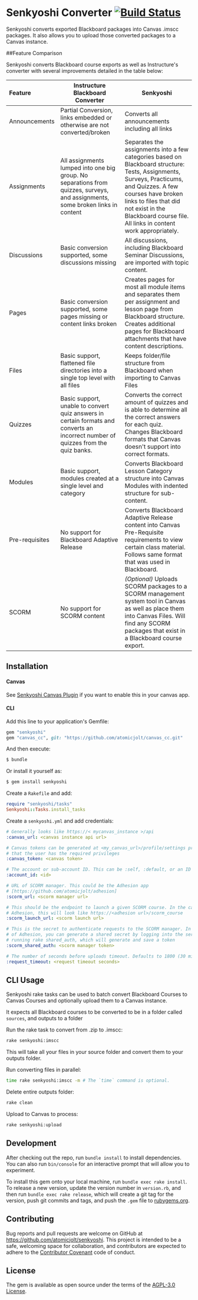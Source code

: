 # Senkyoshi Converter [![Build Status](https://travis-ci.org/atomicjolt/senkyoshi.svg?branch=master)](https://travis-ci.org/atomicjolt/senkyoshi)

Senkyoshi converts exported Blackboard packages into Canvas .imscc packages. It also allows you to upload those converted packages to a Canvas instance.

##Feature Comparison

Senkyoshi converts Blackboard course exports as well as Instructure's converter with several improvements detailed in the table below:

| Feature  | Instructure Blackboard Converter | Senkyoshi |
|:---------|----------------------------------|-----------|
| Announcements | Partial Conversion, links embedded or otherwise are not converted/broken | Converts all announcements including all links |
|Assignments|All assignments lumped into one big group.  No separations from quizzes, surveys, and assignments, some broken links in content| Separates the assignments into a few categories based on Blackboard structure: Tests, Assignments, Surveys, Practicums, and Quizzes. A few courses have broken links to files that did not exist in the Blackboard course file. All links in content work appropriately. |
|Discussions|Basic conversion supported, some discussions missing| All discussions, including Blackboard Seminar Discussions, are imported with topic content.|
|Pages|Basic conversion supported, some pages missing or content links broken|Creates pages for most all module items and separates them per assignment and lesson page from Blackboard structure.  Creates additional pages for Blackboard attachments that have content descriptions.|
|Files|Basic support, flattened file directories into a single top level with all files | Keeps folder/file structure from Blackboard when importing to Canvas Files |
|Quizzes|Basic support, unable to convert quiz answers in certain formats and converts an incorrect number of quizzes from the quiz banks.| Converts the correct amount of quizzes and is able to determine all the correct answers for each quiz. Changes Blackboard formats that Canvas doesn't support into correct formats.|
|Modules|Basic support, modules created at a single level and category | Converts Blackboard Lesson Category structure into Canvas Modules with indented structure for sub-content. |
|Pre-requisites|No support for Blackboard Adaptive Release| Converts Blackboard Adaptive Release content into Canvas Pre-Requisite requirements to view certain class material. Follows same format that was used in Blackboard.|
|SCORM|No support for SCORM content|*(Optional)* Uploads SCORM packages to a SCORM management system tool in Canvas as well as place them into Canvas Files. Will find any SCORM packages that exist in a Blackboard course export.|

## Installation

#### Canvas
See [Senkyoshi Canvas Plugin](https://github.com/atomicjolt/senkyoshi_canvas_plugin) if you want to enable this in your canvas app.

#### CLI
Add this line to your application's Gemfile:

```ruby
gem "senkyoshi"
gem "canvas_cc", git: "https://github.com/atomicjolt/canvas_cc.git"
```

And then execute:
```sh
$ bundle
```

Or install it yourself as:
```sh
$ gem install senkyoshi
```

Create a `Rakefile` and add:
```ruby
require "senkyoshi/tasks"
Senkyoshi::Tasks.install_tasks
```

Create a `senkyoshi.yml` and add credentials:
```yaml
# Generally looks like https://< mycanvas_instance >/api
:canvas_url: <canvas instance api url>

# Canvas tokens can be generated at <my_canvas_url>/profile/settings provided
# that the user has the required privileges
:canvas_token: <canvas token>

# The account or sub-account ID. This can be :self, :default, or an ID
:account_id: <id>

# URL of SCORM manager. This could be the Adhesion app
# [https://github.com/atomicjolt/adhesion]
:scorm_url: <scorm manager url>

# This should be the endpoint to launch a given SCORM course. In the case of
# Adhesion, this will look like https://<adhesion url>/scorm_course
:scorm_launch_url: <scorm launch url>

# This is the secret to authenticate requests to the SCORM manager. In the case
# of Adhesion, you can generate a shared secret by logging into the server and
# running rake shared_auth, which will generate and save a token
:scorm_shared_auth: <scorm manager token>

# The number of seconds before uploads timeout. Defaults to 1800 (30 minutes)
:request_timeout: <request timeout seconds>
```

## CLI Usage

Senkyoshi rake tasks can be used to batch convert Blackboard Courses to Canvas Courses and optionally upload them to a Canvas instance.

It expects all Blackboard courses to be converted to be in a folder called `sources`, and outputs to a folder

Run the rake task to convert from .zip to .imscc:
```bash
rake senkyoshi:imscc
```
This will take all your files in your source folder and convert them to your outputs folder.

Run converting files in parallel:
```bash
time rake senkyoshi:imscc -m # The `time` command is optional.
```

Delete entire outputs folder:
```bash
rake clean
```

Upload to Canvas to process:
```bash
rake senkyoshi:upload
```

## Development

After checking out the repo, run `bundle install` to install dependencies. You can also run `bin/console` for an interactive prompt that will allow you to experiment.

To install this gem onto your local machine, run `bundle exec rake install`. To release a new version, update the version number in `version.rb`, and then run `bundle exec rake release`, which will create a git tag for the version, push git commits and tags, and push the `.gem` file to [rubygems.org](https://rubygems.org).

## Contributing

Bug reports and pull requests are welcome on GitHub at https://github.com/atomicjolt/senkyoshi. This project is intended to be a safe, welcoming space for collaboration, and contributors are expected to adhere to the [Contributor Covenant](http://contributor-covenant.org) code of conduct.


## License

The gem is available as open source under the terms of the [AGPL-3.0 License](http://www.gnu.org/licenses/).
